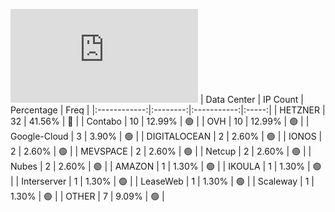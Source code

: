 ![Diagramm](https://github.com/obajay/StateSync-snapshots/blob/main/Projects/Planq/1/README.md)
| Data Center | IP Count | Percentage | Freq |
|:------------:|:--------:|:-----------:|:-----:|
| HETZNER | 32 | 41.56% | 🔴 |
| Contabo | 10 | 12.99% | 🟢 |
| OVH | 10 | 12.99% | 🟢 |
| Google-Cloud | 3 | 3.90% | 🟢 |
| DIGITALOCEAN | 2 | 2.60% | 🟢 |
| IONOS | 2 | 2.60% | 🟢 |
| MEVSPACE | 2 | 2.60% | 🟢 |
| Netcup | 2 | 2.60% | 🟢 |
| Nubes | 2 | 2.60% | 🟢 |
| AMAZON | 1 | 1.30% | 🟢 |
| IKOULA | 1 | 1.30% | 🟢 |
| Interserver | 1 | 1.30% | 🟢 |
| LeaseWeb | 1 | 1.30% | 🟢 |
| Scaleway | 1 | 1.30% | 🟢 |
| OTHER | 7 | 9.09% | 🟢 |